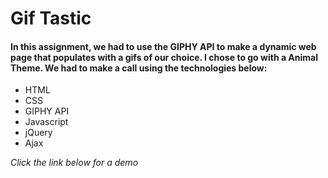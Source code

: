 # Gif Tastic

#### In this assignment, we had to use the GIPHY API to make a dynamic web page that populates with a gifs of our choice. I chose to go with a Animal Theme. We had to make a call using the technologies below:

* HTML
* CSS
* GIPHY API
* Javascript
* jQuery
* Ajax

*Click the link below for a demo*




